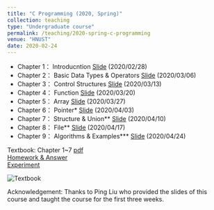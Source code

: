```yaml
---
title: "C Programming (2020, Spring)"
collection: teaching
type: "Undergraduate course"
permalink: /teaching/2020-spring-c-programming
venue: "HNUST"
date: 2020-02-24
---
```

* Chapter 1： Introducntion [Slide](http://guoshengkang.github.io/files/2020_spring_c_programming/C语言程序设计__第1章.ppt) (2020/02/28)
* Chapter 2： Basic Data Types & Operators [Slide](http://guoshengkang.github.io/files/2020_spring_c_programming/C语言程序设计__第2章.ppt) (2020/03/06)
* Chapter 3： Control Structures [Slide](http://guoshengkang.github.io/files/2020_spring_c_programming/C语言程序设计__第3章.ppt) (2020/03/13)
* Chapter 4： Function [Slide](http://guoshengkang.github.io/files/2020_spring_c_programming/C语言程序设计__第4章.ppt) (2020/03/20)
* Chapter 5： Array [Slide](http://guoshengkang.github.io/files/2020_spring_c_programming/C语言程序设计__第5章.ppt) (2020/03/27)
* Chapter 6： Pointer* [Slide](http://guoshengkang.github.io/files/2020_spring_c_programming/C语言程序设计__第6章.ppt) (2020/04/03)
* Chapter 7： Structure & Union** [Slide](http://guoshengkang.github.io/files/2020_spring_c_programming/C语言程序设计__第7章.ppt) (2020/04/10)
* Chapter 8： File** [Slide](http://guoshengkang.github.io/files/2020_spring_c_programming/C语言程序设计__第8章.ppt) (2020/04/17)
* Chapter 9： Algorithms & Examples*** [Slide](http://guoshengkang.github.io/files/2020_spring_c_programming/C语言程序设计__第9章.ppt) (2020/04/24)

Textbook: Chapter 1~7 [pdf](http://guoshengkang.github.io/files/2020_spring_c_programming/C语言程序设计_教材1-7章.pdf)  
[Homework & Answer](https://github.com/guoshengkang/guoshengkang.github.io/blob/master/files/2020_spring_c_programming/2020-spring-c-programming-HW.md)  
[Experiment](https://github.com/guoshengkang/guoshengkang.github.io/blob/master/files/2020_spring_c_programming/2020-spring-c-programming-EXP.md)

![Textbook](http://guoshengkang.github.io/files/2020-spring-c-programming/textbook.jpg)

Acknowledgement: Thanks to Ping Liu who provided the slides of this course and 
taught the course for the first three weeks.
